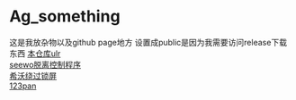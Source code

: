 # Ag_something
这是我放杂物以及github page地方 设置成public是因为我需要访问release下载东西
[本仓库ulr](https://github.com/ikun14514/Ag_something)  
[seewo脱离控制程序](https://github.com/DengHanxu/BanSeewo)  
[希沃绕过锁屏](https://github.com/XokoukioX/SeewoKiller/releases/tag/Publish)  
[123pan](https://www.123pan.com/s/1LKpjv-9D2p3)
